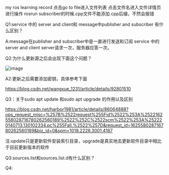 my ros learning record
点击go to file进入文件列表    点击文件名进入文件详情页进行操作
rosrun subscriber的时候.cpp文件不能添加.cpp后缀，不然会报错

Q1:service 中的 server and client和 message中publisher and subscriber 有什么区别？

A:message在publisher and subscriber中是一直进行发送和订阅  service 中的 server and client server请求一次，服务器应答一次。


Q2:为什么更新源之后会出现下面这个问题？

![image](https://user-images.githubusercontent.com/62461065/124609950-ac32a300-dea2-11eb-8b00-21ae10496b78.png)


A2:更新之后需要添加密钥，具体参考下面

https://blog.csdn.net/wangxue_1231/article/details/92801510

Q3：关于sudo apt update 和sudo apt upgrade 的作用以及区别

https://blog.csdn.net/harbor1981/article/details/86064888?ops_request_misc=%257B%2522request%255Fid%2522%253A%2522162558028716780262560189%2522%252C%2522scm%2522%253A%252220140713.130102334.pc%255Fall.%2522%257D&request_id=162558028716780262560189&biz_id=0&spm=1018.2226.3001.4187

注:update只是更新软件安装索引目录，upgrade是真实地去更新软件目录中相比于目前更新版本的软件

Q3:sources.list和sources.list.d有什么区别？



Q4:








































































































